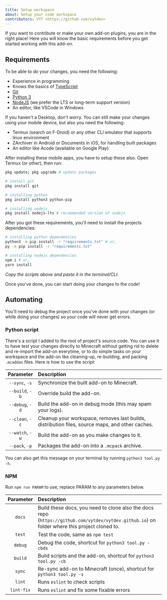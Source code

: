 ```yaml
---
title: Setup workspace
about: Setup your code workspace
contributors: VYT <https://github.com/vytdev>
---
```


If you want to contribute or make your own add-on plugins, you are in the right place!
Here you will know the basic requirements before you get started working with this add-on.

## Requirements

To be able to do your changes, you need the following:

- Experience in programming
- Knows the basics of [TypeScript](https://www.typescriptlang.org/)
- [Git](https://git-scm.org/)
- [Python 3](https://python.org/)
- [NodeJS](https://nodejs.org/) (we prefer the LTS or long-term support version)
- An editor, like VSCode in Windows

If you haven't a Desktop, don't worry. You can still make your changes using your
mobile device, but also you need the following:

- Termux (search on F-Droid) or any other CLI emulator that supports linux environment
- ZArchiver in Android or Documents in iOS, for handling built packages
- An editor like Acode (available on Google Play)

After installing these mobile apps, you have to setup these also. Open Termux (or other),
then run:

```bash
pkg update; pkg upgrade # update packages

# install git
pkg install git

# installing python
pkg install python3 python-pip

# installing nodejs
pkg install nodejs-lts # recommended version of nodejs
```

After you got these requirements, you'll need to install the projects dependencies:

```bash
# installing python dependencies
python3 -m pip install -r "requirements.txt" # or,
py -m pip install -r "requirements.txt"

# installing nodejs dependencies
npm i # or,
yarn install
```

*Copy the scripts above and paste it in the terminal/CLI.*

Once you've done, you can start doing your changes to the code!

## Automating

You'll need to debug the project once you've done with your changes (or while doing
your changes) so your code will never get errors.

### Python script

There's a script I added to the root of project's source code. You can use it to have
test your changes directly to Minecraft without getting rid to delete and re-import
the add-on everytime, or to do simple tasks on your workspace and the add-on like
cleaning-up, re-building, and packing `.mcaddon` files. Here is how to use the script:

| Parameter       | Description                                                                                     |
| :-------------: | :---------------------------------------------------------------------------------------------- |
| `--sync`, `-s`  | Synchronize the built add-on to Minecraft.                                                      |
| `--build`, `-b` | Override build the add-on.                                                                      |
| `--debug`, `-d` | Build the add-on in debug mode (this may spam your logs).                                       |
| `--clean`, `-c` | Cleanup your workspace, removes last builds, distribution files, source maps, and other caches. |
| `--watch`, `-w` | Build the add-on as you make changes to it.                                                     |
| `--pack`, `-p`  | Packages the add-on into a `.mcpack` archive.                                                   |

You can also get this message on your terminal by running `python3 tool.py -h`.

### NPM

Run `npm run PARAM` to use, replace PARAM to any parameters below.

| Parameter  | Description                                                                                                                                   |
| :--------: | :-------------------------------------------------------------------------------------------------------------------------------------------- |
| `docs`     | Build these docs, you need to clone also the docs repo (`https://github.com/vytdev/vytdev.github.io`) on folder where this project cloned to. |
| `test`     | Test the code, same as `npm test`                                                                                                             |
| `debug`    | Debug the code, shortcut for `python3 tool.py -cbds`                                                                                          |
| `build`    | Build scripts and the add-on, shortcut for `python3 tool.py -cb`                                                                              |
| `sync`     | Re-sync add-on to Minecraft (once), shortcut for `python3 tool.py -s`                                                                         |
| `lint`     | Runs `eslint` to check scripts                                                                                                                |
| `lint-fix` | Runs `eslint` and fix some fixable errors                                                                                                     |
